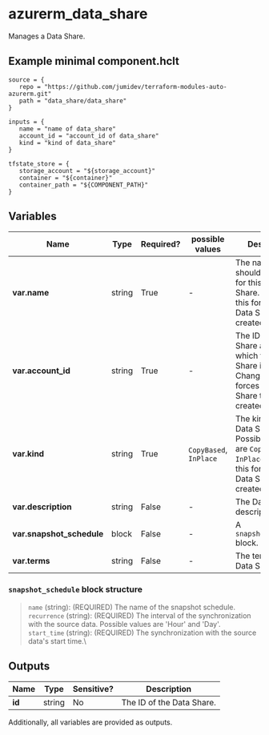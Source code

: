# azurerm_data_share

Manages a Data Share.

## Example minimal component.hclt

```hcl
source = {
   repo = "https://github.com/jumidev/terraform-modules-auto-azurerm.git" 
   path = "data_share/data_share" 
}

inputs = {
   name = "name of data_share" 
   account_id = "account_id of data_share" 
   kind = "kind of data_share" 
}

tfstate_store = {
   storage_account = "${storage_account}" 
   container = "${container}" 
   container_path = "${COMPONENT_PATH}" 
}

```

## Variables

| Name | Type | Required? |  possible values |  Description |
| ---- | ---- | --------- |  ----------- | ----------- |
| **var.name** | string | True | -  |  The name which should be used for this Data Share. Changing this forces a new Data Share to be created. | 
| **var.account_id** | string | True | -  |  The ID of the Data Share account in which the Data Share is created. Changing this forces a new Data Share to be created. | 
| **var.kind** | string | True | `CopyBased`, `InPlace`  |  The kind of the Data Share. Possible values are `CopyBased` and `InPlace`. Changing this forces a new Data Share to be created. | 
| **var.description** | string | False | -  |  The Data Share's description. | 
| **var.snapshot_schedule** | block | False | -  |  A `snapshot_schedule` block. | 
| **var.terms** | string | False | -  |  The terms of the Data Share. | 

### `snapshot_schedule` block structure

> `name` (string): (REQUIRED) The name of the snapshot schedule.\
> `recurrence` (string): (REQUIRED) The interval of the synchronization with the source data. Possible values are 'Hour' and 'Day'.\
> `start_time` (string): (REQUIRED) The synchronization with the source data's start time.\



## Outputs

| Name | Type | Sensitive? | Description |
| ---- | ---- | --------- | --------- |
| **id** | string | No  | The ID of the Data Share. | 

Additionally, all variables are provided as outputs.
